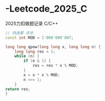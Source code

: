 # -Leetcode_2025_C
2025力扣做题记录 C/C++

```c++
// 快速幂 求余
const int MOD = 1'000'000'007;

long long qpow(long long x, long long n) {
    long long res = 1;
    while (n) {
        if (n & 1) {
            res = res * x % MOD;
        }
        x = x * x % MOD;
        n >>= 1;
    }
return res;
}
```